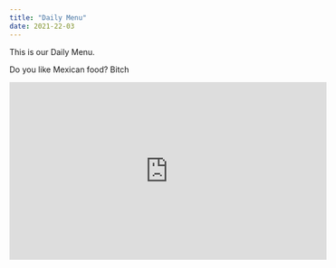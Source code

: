 ```yaml
---
title: "Daily Menu"
date: 2021-22-03
---
```


This is our Daily Menu. 

Do you like Mexican food? Bitch

<iframe width="560" height="315" src="https://www.youtube.com/embed/4n0xNbfJLR8" frameborder="0" allowfullscreen></iframe>